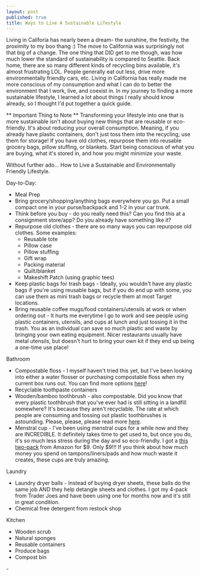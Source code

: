```yaml
---
layout: post
published: true
title: Ways to Live A Sustainable Lifestyle
---
```

Living in Califoria has nearly been a dream- the sunshine, the festivity, the proximity to my boo thang :) The move to California was surprisingly not that big of a change. The one thing that DID get to me though, was how much lower the standard of sustainability is compared to Seattle. Back home, there are so many different kinds of recycling bins available, it's almost frustrating LOL. People generally eat out less, drive more environmentally friendly cars, etc. Living in California has really made me more conscious of my consumption and what I can do to better the environment that I work, live, and coexist in. In my journey to finding a more sustainable lifestyle, I learned a lot about things I really should know already, so I thought I'd put together a quick guide.

** Important Thing to Note **
Transforming your lifestyle into one that is more sustainable isn't about buying new things that are reusable or eco-friendly. It's about reducing your overall consumption. Meaning, if you already have plastic containers, don't just toss them into the recycling; use them for storage! If you have old clothes, repurpose them into reusable grocery bags, pillow stuffing, or blankets. Start being conscious of what you are buying, what it's stored in, and how you might minimize your waste.


Without further ado... How to Live a Sustainable and Environmentally Friendly Lifestyle.

Day-to-Day:
- Meal Prep
- Bring grocery/shopping/anything bags everywhere you go. Put a small compact one in your purse/backpack and 1-2 in your car trunk.
- Think before you buy - do you really need this? Can you find this at a consignment store/app? Do you already have something like it?
- Repurpose old clothes - there are so many ways you can repurpose old clothes. Some examples:
	- Reusable tote
    - Pillow case
    - Pillow stuffing
    - Gift wrap
    - Packing material
    - Quilt/blanket
    - Makeshift Patch (using graphic tees)
- Keep plastic bags for trash bags - Ideally, you wouldn't have any plastic bags if you're using reusable bags, but if you do end up with some, you can use them as mini trash bags or recycle them at most Target locations.
- Bring reusable coffee mugs/food containers/utensils at work or when ordering out - It hurts me everytime I go to work and see people using plastic containers, utensils, and cups at lunch and just tossing it in the trash. You as an individual can save so much plastic and waste by bringing your own eating equipment. Nicer restaurants usually have metal utensils, but doesn't hurt to bring your own kit if they end up being a one-time use place!

Bathroom
- Compostable floss - I myself haven't tried this yet, but I've been looking into either a water flosser or purchasing compostable floss when my current box runs out. You can find more options [here](https://wastelandrebel.com/en/zero-waste-dental-floss/)!
- Recyclable toothpaste containers
- Wooden/bamboo toothbrush - also compostable. Did you know that every plastic toothbrush that you've ever had is still sitting in a landfill somewhere? It's because they aren't recyclable. The rate at which people are consuming and tossing out plastic toothbrushes is astounding. Please, please, please read more [here](https://www.nationalgeographic.com/environment/2019/06/story-of-plastic-toothbrushes/#close).
- Menstral cup - I've been using menstral cups for a while now and they are INCREDIBLE. It definitely takes time to get used to, but once you do, it's so much less stress during the day and so eco-friendly. I got a [this two-pack](https://www.amazon.com/gp/product/B072BMCGNW/ref=ppx_yo_dt_b_asin_title_o00_s00?ie=UTF8&psc=1) from Amazon for $9. Only $9!!! If you think about how much money you spend on tampons/liners/pads and how much waste it creates, these cups are truly amazing.



Laundry
- Laundry dryer balls - Instead of buying dryer sheets, these balls do the same job AND they help detangle sheets and clothes. I got my 4-pack from Trader Joes and have been using one for months now and it's still in great condition.
- Chemical free detergent from restock shop

Kitchen
- Wooden scrub
- Natural sponges
- Reusable containers
- Produce bags
- Compost bin


- 




